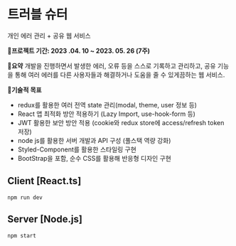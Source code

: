 # 트러블 슈터

개인 에러 관리 + 공유 웹 서비스

**📌프로젝트 기간: 2023 .04. 10 ~ 2023. 05. 26 (7주)**

**📌요약**
개발을 진행하면서 발생한 에러, 오류 등을 스스로 기록하고 관리하고, 공유 기능을 통해 여러 에러를 다른 사용자들과 해결하거나 도움을 줄 수 있게끔하는 웹 서비스.

**📌기술적 목표**

- redux를 활용한 여러 전역 state 관리(modal, theme, user 정보 등)
- React 앱 최적화 방안 적용하기 (Lazy Import, use-hook-form 등)
- JWT 활용한 보안 방안 적용 (cookie와 redux store에 access/refresh token 저장)
- node js를 활용한 서버 개발과 API 구성 (풀스택 역량 강화)
- Styled-Component를 활용한 스타일링 구현
- BootStrap을 포함, 순수 CSS를 활용해 반응형 디자인 구현

## Client [React.ts]

```
npm run dev
```

## Server [Node.js]

```
npm start
```
